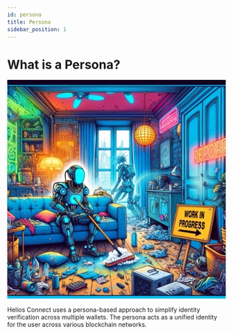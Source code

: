 ```yaml
---
id: persona
title: Persona
sidebar_position: 1
---
```


# What is a Persona?

![Persona Diagram](./Assets/WIP.png)

Helios Connect uses a persona-based approach to simplify identity verification across multiple wallets. The persona acts as a unified identity for the user across various blockchain networks.